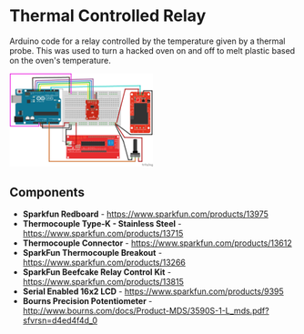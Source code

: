 Thermal Controlled Relay
========================================

Arduino code for a relay controlled by the temperature given by a thermal probe. This was used to turn a hacked oven on and off to melt plastic based on the oven's temperature.

<img src="https://raw.githubusercontent.com/andychuong/thermalcontrolled_relay/master/Fritzing/thermalcoupler.png" alt="Fritzing Diagram" style="max-width:50%"/>

Components
-------------------

* **Sparkfun Redboard** - https://www.sparkfun.com/products/13975
* **Thermocouple Type-K - Stainless Steel** - https://www.sparkfun.com/products/13715
* **Thermocouple Connector** - https://www.sparkfun.com/products/13612
* **SparkFun Thermocouple Breakout** - https://www.sparkfun.com/products/13266
* **SparkFun Beefcake Relay Control Kit** - https://www.sparkfun.com/products/13815
* **Serial Enabled 16x2 LCD** - https://www.sparkfun.com/products/9395
* **Bourns Precision Potentiometer** - http://www.bourns.com/docs/Product-MDS/3590S-1-L_mds.pdf?sfvrsn=d4ed4f4d_0


